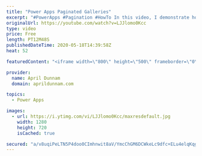 ```yaml
---
title: "Power Apps Paginated Galleries"
excerpt: "#PowerApps #Pagination #HowTo In this video, I demonstrate how to add pagination to your Power Apps Galleries.  This technique utilize collections, the LastN & FirstN functions and the With function to help break down your data source into bite sized chunks.  I've created a corresponding blog post which"
originalUrl: https://youtube.com/watch?v=LJJlomo0Kcc
type: video
price: Free
length: PT12M48S
publishedDateTime: 2020-05-18T14:39:58Z
heat: 52

featuredContent: "<iframe width=\"800\" height=\"500\" frameborder=\"0\" src=\"https://www.youtube.com/embed/LJJlomo0Kcc\" allow=\"accelerometer; autoplay; encrypted-media; gyroscope; picture-in-picture\" allowfullscreen></iframe>"

provider:
  name: April Dunnam
  domain: aprildunnam.com

topics:
  - Power Apps

images:
  - url: https://i.ytimg.com/vi/LJJlomo0Kcc/maxresdefault.jpg
    width: 1280
    height: 720
    isCached: true

secured: "a/v8uqiPeLTN5P4doo0CImhnwit8aV/YmcChGM6DCWkeLc9dfc+ELu4elqKqg1DfUHbqEUXV6P6eeSua1dQLZ6vvn7sMnQ9eAuGz6EqU4bpXEy7n7SG1NuGDL40iDwuqSsObP/eSn70SeoletSFuG88Q6we3hnkNmfH1ktNwvB2xCbaTeckBZ9c8uJKVPM8OqYwUxxZG/gdvXWLv91bjPSVELjlVQ85nJEbHYxVoOfokA6t/yuPFq5uNYgB2WIjGRrowfs6pwTwoZRZsx9zyIO/xa5OL0Sb8cULc7CRSZbDtHwFJwaui2KKiC6CkRPIPWynBqXC5/8LHloZG8SsqgyNXDEWoGPA7ov7J4DO9tNzR2D/NHGHVRl7zESNkm9DiYMtOg1NP9PaZjAea40zaXOoh17hKRHIWhaEwKwsMcKc=;x+FTOJyVIWDHa63Puo9Lvg=="
---
```


